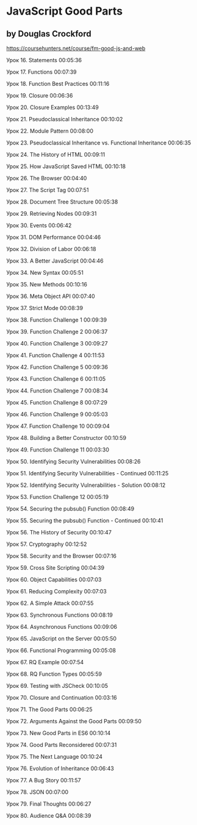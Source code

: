 # JavaScript Good Parts
## by Douglas Crockford
https://coursehunters.net/course/fm-good-js-and-web

Урок 16. Statements 00:05:36

Урок 17. Functions 00:07:39

Урок 18. Function Best Practices 00:11:16

Урок 19. Closure 00:06:36

Урок 20. Closure Examples 00:13:49

Урок 21. Pseudoclassical Inheritance 00:10:02

Урок 22. Module Pattern 00:08:00

Урок 23. Pseudoclassical Inheritance vs. Functional Inheritance 00:06:35

Урок 24. The History of HTML 00:09:11

Урок 25. How JavaScript Saved HTML 00:10:18

Урок 26. The Browser 00:04:40

Урок 27. The Script Tag 00:07:51

Урок 28. Document Tree Structure 00:05:38

Урок 29. Retrieving Nodes 00:09:31

Урок 30. Events 00:06:42

Урок 31. DOM Performance 00:04:46

Урок 32. Division of Labor 00:06:18

Урок 33. A Better JavaScript 00:04:46

Урок 34. New Syntax 00:05:51

Урок 35. New Methods 00:10:16

Урок 36. Meta Object API 00:07:40

Урок 37. Strict Mode 00:08:39

Урок 38. Function Challenge 1 00:09:39

Урок 39. Function Challenge 2 00:06:37

Урок 40. Function Challenge 3 00:09:27

Урок 41. Function Challenge 4 00:11:53

Урок 42. Function Challenge 5 00:09:36

Урок 43. Function Challenge 6 00:11:05

Урок 44. Function Challenge 7 00:08:34

Урок 45. Function Challenge 8 00:07:29

Урок 46. Function Challenge 9 00:05:03

Урок 47. Function Challenge 10 00:09:04

Урок 48. Building a Better Constructor 00:10:59

Урок 49. Function Challenge 11 00:03:30

Урок 50. Identifying Security Vulnerabilities 00:08:26

Урок 51. Identifying Security Vulnerabilities - Continued 00:11:25

Урок 52. Identifying Security Vulnerabilities - Solution 00:08:12

Урок 53. Function Challenge 12 00:05:19

Урок 54. Securing the pubsub() Function 00:08:49

Урок 55. Securing the pubsub() Function - Continued 00:10:41

Урок 56. The History of Security 00:10:47

Урок 57. Cryptography 00:12:52

Урок 58. Security and the Browser 00:07:16

Урок 59. Cross Site Scripting 00:04:39

Урок 60. Object Capabilities 00:07:03

Урок 61. Reducing Complexity 00:07:03

Урок 62. A Simple Attack 00:07:55

Урок 63. Synchronous Functions 00:08:19

Урок 64. Asynchronous Functions 00:09:06

Урок 65. JavaScript on the Server 00:05:50

Урок 66. Functional Programming 00:05:08

Урок 67. RQ Example 00:07:54

Урок 68. RQ Function Types 00:05:59

Урок 69. Testing with JSCheck 00:10:05

Урок 70. Closure and Continuation 00:03:16

Урок 71. The Good Parts 00:06:25

Урок 72. Arguments Against the Good Parts 00:09:50

Урок 73. New Good Parts in ES6 00:10:14

Урок 74. Good Parts Reconsidered 00:07:31

Урок 75. The Next Language 00:10:24

Урок 76. Evolution of Inheritance 00:06:43

Урок 77. A Bug Story 00:11:57

Урок 78. JSON 00:07:00

Урок 79. Final Thoughts 00:06:27

Урок 80. Audience Q&A 00:08:39